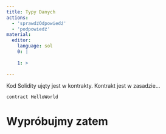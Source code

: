 ```yaml
---
title: Typy Danych
actions:
  - 'sprawdźOdpowiedź'
  - 'podpowiedź'
material:
  editor:
    language: sol
    0: |
      
    1: >
      
---
```

Kod Solidity ujęty jest w kontrakty. Kontrakt jest w zasadzie...

    contract HelloWorld
    
    

# Wypróbujmy zatem
